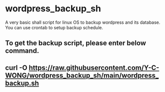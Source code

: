 # wordpress_backup_sh

A very basic shall script for linux OS to backup wordpress and its database.
You can use crontab to setup backup schedule.

To get the backup script, please enter below command.
---------------------
curl -O https://raw.githubusercontent.com/Y-C-WONG/wordpress_backup_sh/main/wordpress_backup.sh
--------------------
